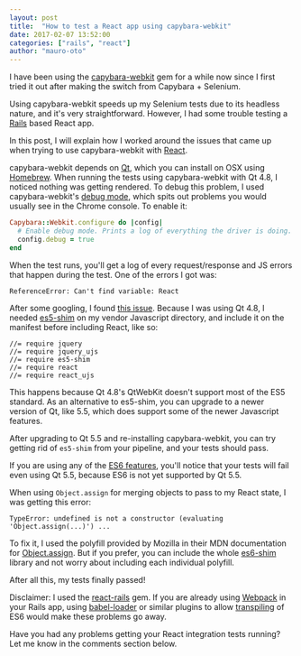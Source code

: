 ```yaml
---
layout: post
title:  "How to test a React app using capybara-webkit"
date: 2017-02-07 13:52:00
categories: ["rails", "react"]
author: "mauro-oto"
---
```


I have been using the [capybara-webkit](https://github.com/thoughtbot/capybara-webkit)
gem for a while now since I first tried it out after making the switch from
Capybara + Selenium.

Using capybara-webkit speeds up my Selenium tests due to its headless nature,
and it's very straightforward. However, I had some trouble testing a
[Rails](http://rubyonrails.org) based React app.

In this post, I will explain how I worked around the issues that came up when
trying to use capybara-webkit with [React](https://facebook.github.io/react).

<!--more-->

capybara-webkit depends on [Qt](https://www.qt.io), which you can install on
OSX using [Homebrew](http://brewformulas.org/Qt).
When running the tests using capybara-webkit with Qt 4.8, I noticed nothing was
getting rendered. To debug this problem, I used capybara-webkit's [debug mode]( https://github.com/thoughtbot/capybara-webkit#configuration),
which spits out problems you would usually see in the Chrome console.
To enable it:

```ruby
Capybara::Webkit.configure do |config|
  # Enable debug mode. Prints a log of everything the driver is doing.
  config.debug = true
end
```

When the test runs, you'll get a log of every request/response and JS errors
that happen during the test. One of the errors I got was:

```
ReferenceError: Can't find variable: React
```

After some googling, I found [this issue](https://github.com/reactjs/react-rails/issues/10#issuecomment-57300387).
Because I was using Qt 4.8, I needed [es5-shim](https://github.com/es-shims/es5-shim/blob/master/es5-shim.js)
on my vendor Javascript directory, and include it on the manifest before
including React, like so:

```
//= require jquery
//= require jquery_ujs
//= require es5-shim
//= require react
//= require react_ujs
```

This happens because Qt 4.8's QtWebKit doesn't support most of the ES5 standard.
As an alternative to es5-shim, you can upgrade to a newer version of Qt, like
5.5, which does support some of the newer Javascript features.

After upgrading to Qt 5.5 and re-installing capybara-webkit, you can try getting
rid of `es5-shim` from your pipeline, and your tests should pass.

If you are using any of the [ES6 features](http://es6-features.org,), you'll
notice that your tests will fail even using Qt 5.5, because ES6 is not yet
supported by Qt 5.5.

When using `Object.assign` for merging objects to pass to my React state, I was
getting this error:

```
TypeError: undefined is not a constructor (evaluating 'Object.assign(...)') ...
```

To fix it, I used the polyfill provided by Mozilla in their MDN documentation
for [Object.assign](https://developer.mozilla.org/en/docs/Web/JavaScript/Reference/Global_Objects/Object/assign).
But if you prefer, you can include the whole [es6-shim](https://github.com/paulmillr/es6-shim)
library and not worry about including each individual polyfill.

After all this, my tests finally passed!

Disclaimer: I used the [react-rails](https://github.com/reactjs/react-rails)
gem. If you are already using [Webpack](https://webpack.js.org) in your
Rails app, using [babel-loader](https://github.com/babel/babel-loader) or
similar plugins to allow [transpiling](https://scotch.io/tutorials/javascript-transpilers-what-they-are-why-we-need-them)
of ES6 would make these problems go away.

Have you had any problems getting your React integration tests running? Let me
know in the comments section below.
